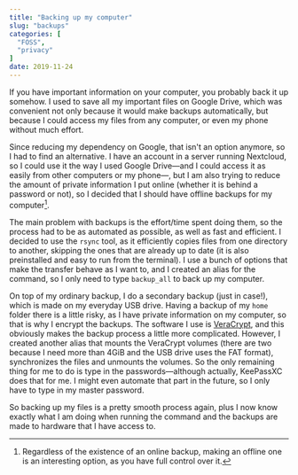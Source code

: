 ```yaml
---
title: "Backing up my computer"
slug: "backups"
categories: [
  "FOSS",
  "privacy"
]
date: 2019-11-24
---
```


If you have important information on your computer, you probably back it up
somehow. I used to save all my important files on Google Drive, which was
convenient not only because it would make backups automatically, but because I
could access my files from any computer, or even my phone without much effort.

Since reducing my dependency on Google, that isn't an option anymore, so I had
to find an alternative. I have an account in a server running Nextcloud, so I
could use it the way I used Google Drive—and I could access it as easily from
other computers or my phone—, but I am also trying to reduce the amount of
private information I put online (whether it is behind a password or not), so I
decided that I should have offline backups for my computer[^note].

[^note]: Regardless of the existence of an online backup, making an offline one
  is an interesting option, as you have full control over it.

The main problem with backups is the effort/time spent doing them, so the
process had to be as automated as possible, as well as fast and efficient. I
decided to use the `rsync` tool, as it efficiently copies files from one
directory to another, skipping the ones that are already up to date (it is also
preinstalled and easy to run from the terminal). I use a bunch of options that
make the transfer behave as I want to, and I created an alias for the command,
so I only need to type `backup_all` to back up my computer.

On top of my ordinary backup, I do a secondary backup (just in case!), which is
made on my everyday USB drive. Having a backup of my `home` folder there is a
little risky, as I have private information on my computer, so that is why I
encrypt the backups. The software I use is [VeraCrypt][vc], and this obviously
makes the backup process a little more complicated. However, I created another
alias that mounts the VeraCrypt volumes (there are two because I need more than
4GiB and the USB drive uses the FAT format), synchronizes the files and unmounts
the volumes. So the only remaining thing for me to do is type in the
passwords—although actually, KeePassXC does that for me. I might even automate
that part in the future, so I only have to type in my master password.

So backing up my files is a pretty smooth process again, plus I now know exactly
what I am doing when running the command and the backups are made to hardware
that I have access to.


[vc]: <https://www.veracrypt.fr/en/Home.html> "VeraCrypt"
